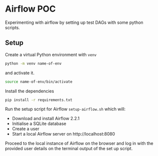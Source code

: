 # Airflow POC

Experimenting with airflow by setting up test DAGs with some python scripts.

## Setup

Create a virtual Python environment with `venv`

```sh
python -m venv name-of-env
```

and activate it.

```sh
source name-of-env/bin/activate
```

Install the dependencies

```sh
pip install -r requirements.txt
```

Run the setup script for Airflow `setup-airflow.sh` which will:

- Download and install Airflow 2.2.1
- Initialise a SQLite database
- Create a user
- Start a local Airflow server on http://localhost:8080

Proceed to the local instance of Airflow on the browser and log in with the provided user details on the terminal output of the set up script.
